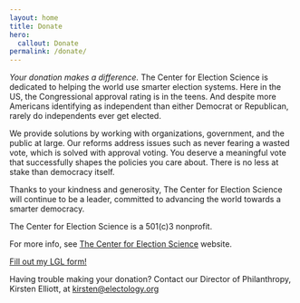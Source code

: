 ```yaml
---
layout: home
title: Donate
hero:
  callout: Donate
permalink: /donate/
---
```


*Your donation makes a difference.* The Center for Election Science is dedicated to helping the world use smarter election systems. Here in the US, the Congressional approval rating is in the teens. And despite more Americans identifying as independent than either Democrat or Republican, rarely do independents ever get elected.

We provide solutions by working with organizations, government, and the public at large. Our reforms address issues such as never fearing a wasted vote, which is solved with approval voting. You deserve a meaningful vote that successfully shapes the policies you care about. There is no less at stake than democracy itself.

Thanks to your kindness and generosity, The Center for Election Science will continue to be a leader, committed to advancing the world towards a smarter democracy.

The Center for Election Science is a 501(c)3 nonprofit.

For more info, see <a href="https://electionscience.org">The Center for Election Science</a> website.

<script type="text/javascript" src="https://secure.lglforms.com/form_engine/s/rnYPzsIbLHcJuP0nDmcJ2g.js"></script><noscript><a href="https://secure.lglforms.com/form_engine/s/rnYPzsIbLHcJuP0nDmcJ2g">Fill out my LGL form!</a><br/></noscript>

Having trouble making your donation? Contact our Director of Philanthropy, Kirsten Elliott, at <a href="mailto:kirsten@electology.org">kirsten@electology.org</a>
